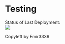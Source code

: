 # Testing

Status of Last Deployment:
<br><img src="https://github.com/Emir3339/Testing/workflows/Deploy to Linux/badge.svg?branch=main"><br>


Copyleft by Emir3339
